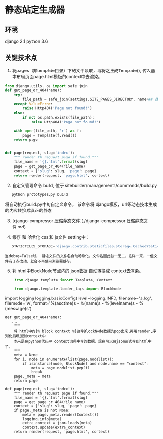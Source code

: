 # 静态站定生成器
## 环境
django 2.1
python 3.6

## 关键技术点
1. 将pages（非template目录）下的文件读取，再将之生成Template(), 传入基本布局页面page.html模板的context中去渲染。
```python
from django.utils._os import safe_join
def get_page_or_404(name):
    try:
        file_path = safe_join(settings.SITE_PAGES_DIRECTORY, name)## 找到pagex下的文件
    except ValueError:
        raise Http404('Page not found!')
    else:
        if not os.path.exists(file_path):
            raise Http404('Page not found!')

    with open(file_path, 'r') as f:
        page = Template(f.read())
    return page


def page(request, slug='index'):
    """ render th request page if found."""
    file_name = '{}.html'.format(slug)
    page = get_page_or_404(file_name)
    context = {'slug': slug, 'page': page}
    return render(request, 'page.html', context)
```

2. 自定义管理命令 build, 位于 sitebuilder/managements/commands/build.py
```bash
   python prototypes.py build
```
   将自动执行build.py中的自定义命令， 该命令将 django模板，url等动态技术生成的内容转换成真正的静态
    
3. [django-compressor 压缩静态文件](./django-compressor 压缩静态文件.md)

4. 缓存 和 哈希化 css 和 js文件
    setting中：
```python
   STATICFILES_STORAGE='django.contrib.staticfiles.storage.CachedStaticFilesStorage'
```
    当debug=False时， 静态文件的文件名自动哈希化，文件名因此独一无二，这样一来，一但文件有丁点改动，就会不再使用浏览器缓存。
5. 将 html中BlockNode节点内的 json数据 自动转换成 context去渲染。
   ```python
    from django.template import Template, Context

    from django.template.loader_tags import BlockNode

import logging
logging.basicConfig(
    level=logging.INFO,
    filename='a.log',
    filemode='w',
    format='%(asctime)s - %(name)s - %(levelname)s - %(message)s')


    def get_page_or_404(name):
       ...
        """
        将 html中的{% block context %}这种BlockNode数据先pop出来,再用render,序列化后填加到context中
        本来是在python代码中 context词典中写的数据，现在可以用json形式写到html中了。
        """
        meta = None
        for i, node in enumerate(list(page.nodelist)):
            if isinstance(node, BlockNode) and node.name == "context":
                meta = page.nodelist.pop(i)
                break
        page._meta = meta
        return page

    def page(request, slug='index'):
        """ render th request page if found."""
        file_name = '{}.html'.format(slug)
        page = get_page_or_404(file_name)
        context = {'slug': slug, 'page': page}
        if page._meta is not None:
            meta = page._meta.render(Context())
            logging.info(meta)
            extra_context = json.loads(meta)
            context.update(extra_context)
        return render(request, 'page.html', context)

   ``` 